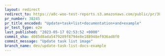 ```yaml
---
layout: redirect
redirect_to: https://a8c-woo-test-reports.s3.amazonaws.com/public/pr/38245/e2e/index.html
pr_number: 38245
pr_title_encoded: "Update+task+list+documentation+and+example"
pr_test_type: e2e
last_published: "2023-05-17 02:53:52 +0000"
commit_sha: d085d8ada5479289f8794e8e188948ef936ad8f0
commit_message: "Update task list image"
branch_name: dev/update-task-list-docs-example
---
```

